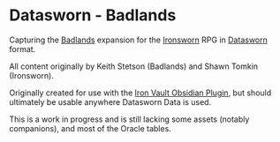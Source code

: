 # Datasworn - Badlands

Capturing the [Badlands](https://kstetson.itch.io/ironsworn-badlands) expansion for the [Ironsworn](https://ironswornrpg.com) RPG in [Datasworn](https://github.com/rsek/datasworn/tree/v0.1.0-prerelease) format.

All content originally by Keith Stetson (Badlands) and Shawn Tomkin (Ironsworn).

Originally created for use with the [Iron Vault Obsidian Plugin](https://ironvault.quest), but should ultimately be usable anywhere Datasworn Data is used.

This is a work in progress and is still lacking some assets (notably companions), and most of the Oracle tables. 